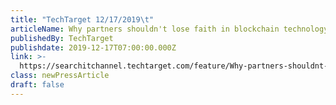```yaml
---
title: "TechTarget 12/17/2019\t"
articleName: Why partners shouldn't lose faith in blockchain technology
publishedBy: TechTarget
publishdate: 2019-12-17T07:00:00.000Z
link: >-
  https://searchitchannel.techtarget.com/feature/Why-partners-shouldnt-lose-faith-in-blockchain-technology
class: newPressArticle
draft: false
---
```


